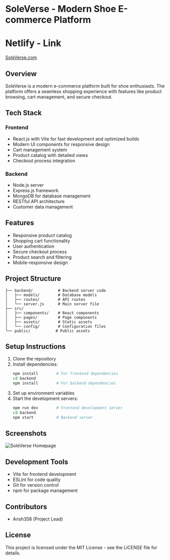# SoleVerse - Modern Shoe E-commerce Platform

# Netlify - Link  
[SoleVerse.com](https://amazing-centaur-cd0415.netlify.app)

## Overview
SoleVerse is a modern e-commerce platform built for shoe enthusiasts. The platform offers a seamless shopping experience with features like product browsing, cart management, and secure checkout.

## Tech Stack

### Frontend
- React.js with Vite for fast development and optimized builds
- Modern UI components for responsive design
- Cart management system
- Product catalog with detailed views
- Checkout process integration

### Backend
- Node.js server
- Express.js framework
- MongoDB for database management
- RESTful API architecture
- Customer data management

## Features
- Responsive product catalog
- Shopping cart functionality
- User authentication
- Secure checkout process
- Product search and filtering
- Mobile-responsive design

## Project Structure
```
├── backend/           # Backend server code
│   ├── models/        # Database models
│   ├── routes/        # API routes
│   └── server.js      # Main server file
├── src/
│   ├── components/    # React components
│   ├── pages/         # Page components
│   ├── assets/        # Static assets
│   └── config/        # Configuration files
└── public/           # Public assets
```

## Setup Instructions
1. Clone the repository
2. Install dependencies:
   ```bash
   npm install        # For frontend dependencies
   cd backend
   npm install        # For backend dependencies
   ```
3. Set up environment variables
4. Start the development servers:
   ```bash
   npm run dev        # Frontend development server
   cd backend
   npm start          # Backend server
   ```

## Screenshots
![SoleVerse Homepage](./src/assets/Home.jpg)

## Development Tools
- Vite for frontend development
- ESLint for code quality
- Git for version control
- npm for package management

## Contributors
- Ansh358 (Project Lead)

## License
This project is licensed under the MIT License - see the LICENSE file for details.
